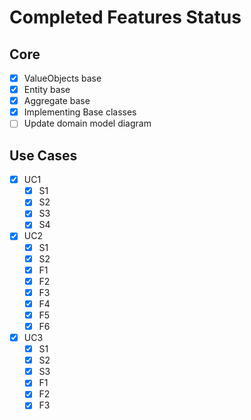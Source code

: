 ﻿# Completed Features Status

## Core
* [X] ValueObjects base
* [X] Entity base
* [X] Aggregate base
* [X] Implementing Base classes
* [ ] Update domain model diagram

## Use Cases
* [X] UC1
  * [X] S1
  * [X] S2
  * [X] S3
  * [X] S4
* [X] UC2
  * [X] S1
  * [X] S2
  * [X] F1
  * [X] F2
  * [X] F3
  * [X] F4
  * [X] F5
  * [X] F6
* [X] UC3
  * [X] S1
  * [X] S2
  * [X] S3
  * [X] F1
  * [X] F2
  * [X] F3
